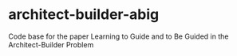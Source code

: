 # architect-builder-abig
Code base for the paper Learning to Guide and to Be Guided in the Architect-Builder Problem
